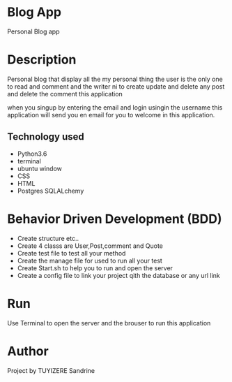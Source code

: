 
# Blog App
Personal Blog app

# Description

Personal blog that display all the my personal thing the user is the only one to read and comment and the writer ni to create update and delete any post and delete the comment this application 

when you singup by entering the email and login usingin the username this application will send you en email for you to welcome in this application.


## Technology used
* Python3.6
* terminal
* ubuntu window
* CSS
* HTML
* Postgres SQLALchemy

# Behavior Driven Development (BDD)
* Create structure etc..
* Create 4 classs are User,Post,comment and Quote
* Create test file to test all your method
* Create the manage file for used to run all your test
* Create Start.sh to help you to run and open the server
* Create a config file to link your project qith the database or any url link

# Run
Use Terminal to open the server and the brouser to run this application



# Author
Project by TUYIZERE Sandrine